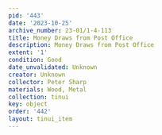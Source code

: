 ```yaml
---
pid: '443'
date: '2023-10-25'
archive_number: 23-01/1-4-113
title: Money Draws from Post Office
description: Money Draws from Post Office
extent: '1'
condition: Good
date_unvalidated: Unknown
creator: Unknown
collector: Peter Sharp
materials: Wood, Metal
collection: tinui
key: object
order: '442'
layout: tinui_item
---
```

